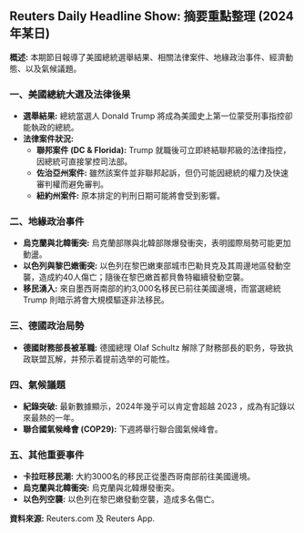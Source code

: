 ## Reuters Daily Headline Show: 摘要重點整理 (2024年某日)

**概述:** 本期節目報導了美國總統選舉結果、相關法律案件、地緣政治事件、經濟動態、以及氣候議題。

### 一、美國總統大選及法律後果

* **選舉結果:** 總統當選人 Donald Trump 將成為美國史上第一位蒙受刑事指控卻能執政的總統。
* **法律案件狀況:**
    * **聯邦案件 (DC & Florida):** Trump 就職後可立即終結聯邦級的法律指控，因總統可直接掌控司法部。
    * **佐治亞州案件:** 雖然該案件並非聯邦起訴，但仍可能因總統的權力及快速審判權而避免審判。
    * **紐約州案件:** 原本排定的判刑日期可能將會受到影響。

### 二、地緣政治事件

* **烏克蘭與北韓衝突:** 烏克蘭部隊與北韓部隊爆發衝突，表明國際局勢可能更加動盪。
* **以色列與黎巴嫩衝突:** 以色列在黎巴嫩東部城市巴勒貝克及其周邊地區發動空襲，造成約40人傷亡；隨後在黎巴嫩首都貝魯特繼續發動空襲。
* **移民湧入:** 來自墨西哥南部的約3,000名移民已前往美國邊境，而當選總統 Trump 則暗示將會大規模驅逐非法移民。

### 三、德國政治局勢

* **德國財務部長被革職:** 德國總理 Olaf Schultz 解除了財務部長的职务，导致执政联盟瓦解，并预示着提前选举的可能性。

### 四、氣候議題

* **紀錄突破:** 最新數據顯示，2024年幾乎可以肯定會超越 2023 ，成為有記錄以來最熱的一年。
* **聯合國氣候峰會 (COP29):** 下週將舉行聯合國氣候峰會。

### 五、其他重要事件

* **卡拉旺移民潮:** 大約3000名的移民正從墨西哥南部前往美國邊境。
* **烏克蘭與北韓衝突:** 烏克蘭與北韓爆發衝突。
* **以色列空襲:** 以色列在黎巴嫩發動空襲，造成多名傷亡。



**資料來源:**  Reuters.com 及 Reuters App.